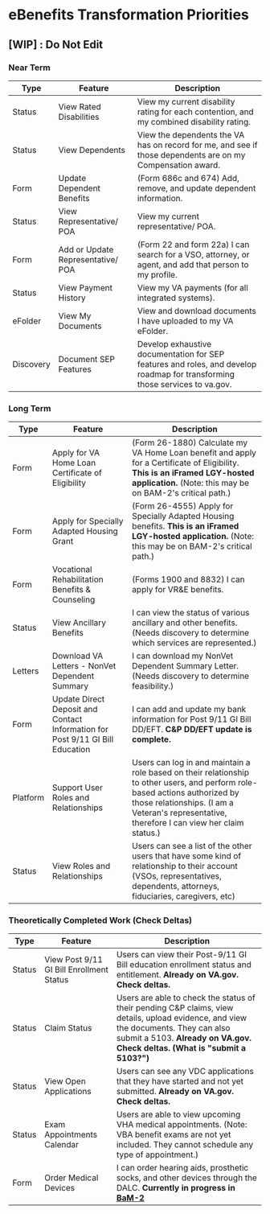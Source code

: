# eBenefits Transformation Priorities

## [WIP] : Do Not Edit

### Near Term

| Type | Feature | Description |
| ---- | ------- | ----------- |
| Status | View Rated Disabilities | View my current disability rating for each contention, and my combined disability rating. |
| Status | View Dependents | View the dependents the VA has on record for me, and see if those dependents are on my Compensation award. |
| Form | Update Dependent Benefits | (Form 686c and 674) Add, remove, and update dependent information. |
| Status | View Representative/ POA | View my current representative/ POA. |
| Form | Add or Update Representative/ POA | (Form 22 and form 22a) I can search for a VSO, attorney, or agent, and add that person to my profile. |
| Status | View Payment History | View my VA payments (for all integrated systems). |
| eFolder | View My Documents | View and download documents I have uploaded to my VA eFolder. |
| Discovery | Document SEP Features | Develop exhaustive documentation for SEP features and roles, and develop roadmap for transforming those services to va.gov. |

### Long Term

| Type | Feature | Description |
| ---- | ------- | ----------- |
| Form | Apply for VA Home Loan Certificate of Eligibility | (Form 26-1880) Calculate my VA Home Loan benefit and apply for a Certificate of Eligibility. **This is an iFramed LGY-hosted application.** (Note: this may be on BAM-2's critical path.) |
| Form | Apply for Specially Adapted Housing Grant | (Form 26-4555) Apply for Specially Adapted Housing benefits. **This is an iFramed LGY-hosted application.** (Note: this may be on BAM-2's critical path.) |
| Form | Vocational Rehabilitation Benefits & Counseling | (Forms 1900 and 8832) I can apply for VR&E benefits. |
| Status | View Ancillary Benefits | I can view the status of various ancillary and other benefits. (Needs discovery to determine which services are represented.) |
| Letters | Download VA Letters - NonVet Dependent Summary | I can download my NonVet Dependent Summary Letter. (Needs discovery to determine feasibility.) |
| Form | Update Direct Deposit and Contact Information for Post 9/11 GI Bill Education | I can add and update my bank information for Post 9/11 GI Bill DD/EFT. **C&P DD/EFT update is complete.** |
| Platform | Support User Roles and Relationships | Users can log in and maintain a role based on their relationship to other users, and perform role-based actions authorized by those relationships. (I am a Veteran's representative, therefore I can view her claim status.) |
| Status | View Roles and Relationships | Users can see a list of the other users that have some kind of relationship to their account (VSOs, representatives, dependents, attorneys, fiduciaries, caregivers, etc) |

### Theoretically Completed Work (Check Deltas)

| Type | Feature | Description |
| ---- | ------- | ----------- |
| Status | View Post 9/11 GI Bill Enrollment Status | Users can view their Post-9/11 GI Bill education enrollment status and entitlement. **Already on VA.gov. Check deltas.** |
| Status | Claim Status | Users are able to check the status of their pending C&P claims, view details, upload evidence, and view the documents. They can also submit a 5103. **Already on VA.gov. Check deltas. (What is "submit a 5103?")** |
| Status | View Open Applications | Users can see any VDC applications that they have started and not yet submitted. **Already on VA.gov. Check deltas.** |
| Status | Exam Appointments Calendar | Users are able to view upcoming VHA medical appointments. (Note: VBA benefit exams are not yet included. They cannot schedule any type of appointment.) |
| Form | Order Medical Devices | I can order hearing aids, prosthetic socks, and other devices through the DALC. **Currently in progress in [BaM-2](https://github.com/department-of-veterans-affairs/va.gov-team/tree/master/teams/vsa/teams/benefits-memorials-2)** |
